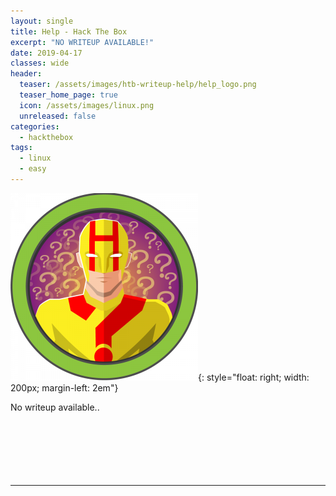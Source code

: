 ```yaml
---
layout: single
title: Help - Hack The Box
excerpt: "NO WRITEUP AVAILABLE!"
date: 2019-04-17
classes: wide
header:
  teaser: /assets/images/htb-writeup-help/help_logo.png
  teaser_home_page: true
  icon: /assets/images/linux.png
  unreleased: false
categories:
  - hackthebox
tags:  
  - linux
  - easy
---
```


![](/assets/images/htb-writeup-help/help_logo.png){: style="float: right; width: 200px; margin-left: 2em"}

No writeup available..<br><br><br><br><br><br><br>

----------------
